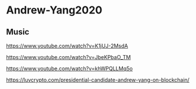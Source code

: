 # Andrew-Yang2020


## Music

https://www.youtube.com/watch?v=K1jUJ-2MsdA

https://www.youtube.com/watch?v=JbeKPbaO_TM

https://www.youtube.com/watch?v=khWPQLLMq5o

https://luvcrypto.com/presidential-candidate-andrew-yang-on-blockchain/
